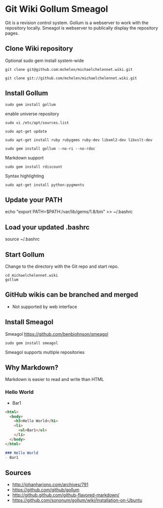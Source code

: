 # Git Wiki Gollum Smeagol
Git is a revision control system. Gollum is a webserver to work with the repository locally. Smeagol is webserver to publically display the repository pages.

## Clone Wiki repository

Optional sudo gem install system-wide


```
git clone git@github.com:mchelen/michaelchelennet.wiki.git

```

```
git clone git://github.com/mchelen/michaelchelennet.wiki.git
```

## Install Gollum


```
sudo gem install gollum
```

enable universe repository

```
sudo vi /etc/apt/sources.list
```

```
sudo apt-get update
```

```
sudo apt-get install ruby rubygems ruby-dev libxml2-dev libxslt-dev
```

```
sudo gem install gollum --no-ri --no-rdoc
```


Markdown support
```
sudo gem install rdiscount
```

Syntax highlighting
```
sudo apt-get install python-pygments
```

## Update your PATH
echo "export PATH=$PATH:/var/lib/gems/1.8/bin" >> ~/.bashrc

## Load your updated .bashrc
source ~/.bashrc




## Start Gollum
Change to the directory with the Git repo and start repo.
```
cd michaelchelennet.wiki
gollum
```

## GitHub wikis can be branched and merged
 - Not supported by web interface






## Install Smeagol
Smeagol
https://github.com/benbjohnson/smeagol
```
sudo gem install smeagol
```

Smeagol supports multiple repositories


## Why Markdown?
Markdown is easier to read and write than HTML


### Hello World
- Bar1

```html
<html>
  <body>
    <h3>Hello World</h1>
    <li>
      <ul>Bar1</ul>
    </li>
  </body>
</html>
```

```markdown
### Hello World
- Bar1
```


## Sources

- http://johanharjono.com/archives/791
- https://github.com/github/gollum
- http://github.github.com/github-flavored-markdown/
- https://github.com/sononum/gollum/wiki/Installation-on-Ubuntu
